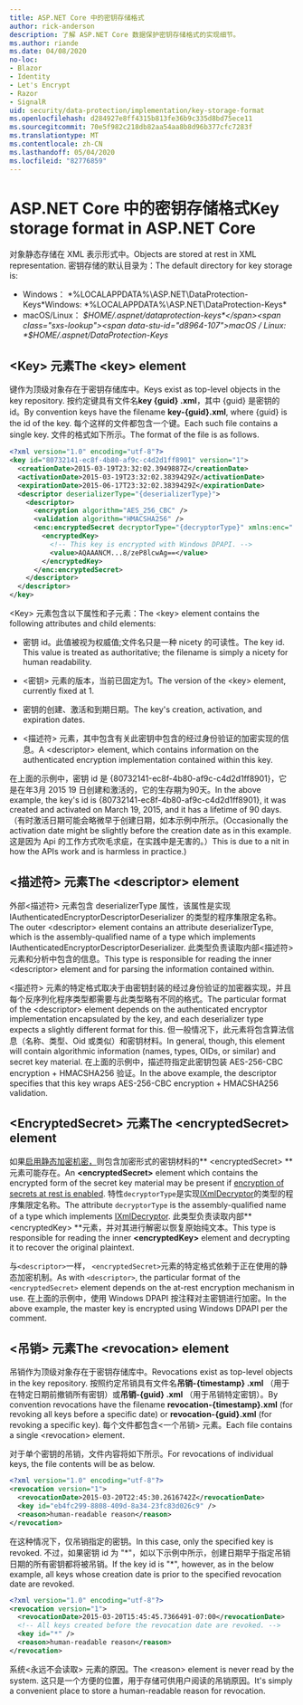```yaml
---
title: ASP.NET Core 中的密钥存储格式
author: rick-anderson
description: 了解 ASP.NET Core 数据保护密钥存储格式的实现细节。
ms.author: riande
ms.date: 04/08/2020
no-loc:
- Blazor
- Identity
- Let's Encrypt
- Razor
- SignalR
uid: security/data-protection/implementation/key-storage-format
ms.openlocfilehash: d284927e8ff4315b813fe36b9c335d8bd75ece11
ms.sourcegitcommit: 70e5f982c218db82aa54aa8b8d96b377cfc7283f
ms.translationtype: MT
ms.contentlocale: zh-CN
ms.lasthandoff: 05/04/2020
ms.locfileid: "82776859"
---
```

# <a name="key-storage-format-in-aspnet-core"></a><span data-ttu-id="d8964-103">ASP.NET Core 中的密钥存储格式</span><span class="sxs-lookup"><span data-stu-id="d8964-103">Key storage format in ASP.NET Core</span></span>

<a name="data-protection-implementation-key-storage-format"></a>

<span data-ttu-id="d8964-104">对象静态存储在 XML 表示形式中。</span><span class="sxs-lookup"><span data-stu-id="d8964-104">Objects are stored at rest in XML representation.</span></span> <span data-ttu-id="d8964-105">密钥存储的默认目录为：</span><span class="sxs-lookup"><span data-stu-id="d8964-105">The default directory for key storage is:</span></span>

* <span data-ttu-id="d8964-106">Windows： \*%LOCALAPPDATA%\ASP.NET\DataProtection-Keys\*</span><span class="sxs-lookup"><span data-stu-id="d8964-106">Windows: \*%LOCALAPPDATA%\ASP.NET\DataProtection-Keys\*</span></span>
* <span data-ttu-id="d8964-107">macOS/Linux： *$HOME/.aspnet/dataprotection-keys*</span><span class="sxs-lookup"><span data-stu-id="d8964-107">macOS / Linux: *$HOME/.aspnet/DataProtection-Keys*</span></span>

## <a name="the-key-element"></a><span data-ttu-id="d8964-108">\<Key> 元素</span><span class="sxs-lookup"><span data-stu-id="d8964-108">The \<key> element</span></span>

<span data-ttu-id="d8964-109">键作为顶级对象存在于密钥存储库中。</span><span class="sxs-lookup"><span data-stu-id="d8964-109">Keys exist as top-level objects in the key repository.</span></span> <span data-ttu-id="d8964-110">按约定键具有文件名**key {guid} .xml**，其中 {guid} 是密钥的 id。</span><span class="sxs-lookup"><span data-stu-id="d8964-110">By convention keys have the filename **key-{guid}.xml**, where {guid} is the id of the key.</span></span> <span data-ttu-id="d8964-111">每个这样的文件都包含一个键。</span><span class="sxs-lookup"><span data-stu-id="d8964-111">Each such file contains a single key.</span></span> <span data-ttu-id="d8964-112">文件的格式如下所示。</span><span class="sxs-lookup"><span data-stu-id="d8964-112">The format of the file is as follows.</span></span>

```xml
<?xml version="1.0" encoding="utf-8"?>
<key id="80732141-ec8f-4b80-af9c-c4d2d1ff8901" version="1">
  <creationDate>2015-03-19T23:32:02.3949887Z</creationDate>
  <activationDate>2015-03-19T23:32:02.3839429Z</activationDate>
  <expirationDate>2015-06-17T23:32:02.3839429Z</expirationDate>
  <descriptor deserializerType="{deserializerType}">
    <descriptor>
      <encryption algorithm="AES_256_CBC" />
      <validation algorithm="HMACSHA256" />
      <enc:encryptedSecret decryptorType="{decryptorType}" xmlns:enc="...">
        <encryptedKey>
          <!-- This key is encrypted with Windows DPAPI. -->
          <value>AQAAANCM...8/zeP8lcwAg==</value>
        </encryptedKey>
      </enc:encryptedSecret>
    </descriptor>
  </descriptor>
</key>
```

<span data-ttu-id="d8964-113">\<Key> 元素包含以下属性和子元素：</span><span class="sxs-lookup"><span data-stu-id="d8964-113">The \<key> element contains the following attributes and child elements:</span></span>

* <span data-ttu-id="d8964-114">密钥 id。此值被视为权威值;文件名只是一种 nicety 的可读性。</span><span class="sxs-lookup"><span data-stu-id="d8964-114">The key id. This value is treated as authoritative; the filename is simply a nicety for human readability.</span></span>

* <span data-ttu-id="d8964-115">\<密钥> 元素的版本，当前已固定为1。</span><span class="sxs-lookup"><span data-stu-id="d8964-115">The version of the \<key> element, currently fixed at 1.</span></span>

* <span data-ttu-id="d8964-116">密钥的创建、激活和到期日期。</span><span class="sxs-lookup"><span data-stu-id="d8964-116">The key's creation, activation, and expiration dates.</span></span>

* <span data-ttu-id="d8964-117">\<描述符> 元素，其中包含有关此密钥中包含的经过身份验证的加密实现的信息。</span><span class="sxs-lookup"><span data-stu-id="d8964-117">A \<descriptor> element, which contains information on the authenticated encryption implementation contained within this key.</span></span>

<span data-ttu-id="d8964-118">在上面的示例中，密钥 id 是 {80732141-ec8f-4b80-af9c-c4d2d1ff8901}，它是在年3月 2015 19 日创建和激活的，它的生存期为90天。</span><span class="sxs-lookup"><span data-stu-id="d8964-118">In the above example, the key's id is {80732141-ec8f-4b80-af9c-c4d2d1ff8901}, it was created and activated on March 19, 2015, and it has a lifetime of 90 days.</span></span> <span data-ttu-id="d8964-119">（有时激活日期可能会略微早于创建日期，如本示例中所示。</span><span class="sxs-lookup"><span data-stu-id="d8964-119">(Occasionally the activation date might be slightly before the creation date as in this example.</span></span> <span data-ttu-id="d8964-120">这是因为 Api 的工作方式吹毛求疵，在实践中是无害的。）</span><span class="sxs-lookup"><span data-stu-id="d8964-120">This is due to a nit in how the APIs work and is harmless in practice.)</span></span>

## <a name="the-descriptor-element"></a><span data-ttu-id="d8964-121">\<描述符> 元素</span><span class="sxs-lookup"><span data-stu-id="d8964-121">The \<descriptor> element</span></span>

<span data-ttu-id="d8964-122">外部\<描述符> 元素包含 deserializerType 属性，该属性是实现 IAuthenticatedEncryptorDescriptorDeserializer 的类型的程序集限定名称。</span><span class="sxs-lookup"><span data-stu-id="d8964-122">The outer \<descriptor> element contains an attribute deserializerType, which is the assembly-qualified name of a type which implements IAuthenticatedEncryptorDescriptorDeserializer.</span></span> <span data-ttu-id="d8964-123">此类型负责读取内部\<描述符> 元素和分析中包含的信息。</span><span class="sxs-lookup"><span data-stu-id="d8964-123">This type is responsible for reading the inner \<descriptor> element and for parsing the information contained within.</span></span>

<span data-ttu-id="d8964-124">\<描述符> 元素的特定格式取决于由密钥封装的经过身份验证的加密器实现，并且每个反序列化程序类型都需要与此类型略有不同的格式。</span><span class="sxs-lookup"><span data-stu-id="d8964-124">The particular format of the \<descriptor> element depends on the authenticated encryptor implementation encapsulated by the key, and each deserializer type expects a slightly different format for this.</span></span> <span data-ttu-id="d8964-125">但一般情况下，此元素将包含算法信息（名称、类型、Oid 或类似）和密钥材料。</span><span class="sxs-lookup"><span data-stu-id="d8964-125">In general, though, this element will contain algorithmic information (names, types, OIDs, or similar) and secret key material.</span></span> <span data-ttu-id="d8964-126">在上面的示例中，描述符指定此密钥包装 AES-256-CBC encryption + HMACSHA256 验证。</span><span class="sxs-lookup"><span data-stu-id="d8964-126">In the above example, the descriptor specifies that this key wraps AES-256-CBC encryption + HMACSHA256 validation.</span></span>

## <a name="the-encryptedsecret-element"></a><span data-ttu-id="d8964-127">\<EncryptedSecret> 元素</span><span class="sxs-lookup"><span data-stu-id="d8964-127">The \<encryptedSecret> element</span></span>

<span data-ttu-id="d8964-128">如果[启用静态加密机密，](xref:security/data-protection/implementation/key-encryption-at-rest)则包含加密形式的密钥材料的\*\* &lt;encryptedSecret&gt; \*\*元素可能存在。</span><span class="sxs-lookup"><span data-stu-id="d8964-128">An **&lt;encryptedSecret&gt;** element which contains the encrypted form of the secret key material may be present if [encryption of secrets at rest is enabled](xref:security/data-protection/implementation/key-encryption-at-rest).</span></span> <span data-ttu-id="d8964-129">特性`decryptorType`是实现[IXmlDecryptor](/dotnet/api/microsoft.aspnetcore.dataprotection.xmlencryption.ixmldecryptor)的类型的程序集限定名称。</span><span class="sxs-lookup"><span data-stu-id="d8964-129">The attribute `decryptorType` is the assembly-qualified name of a type which implements [IXmlDecryptor](/dotnet/api/microsoft.aspnetcore.dataprotection.xmlencryption.ixmldecryptor).</span></span> <span data-ttu-id="d8964-130">此类型负责读取内部\*\* &lt;encryptedKey&gt; \*\*元素，并对其进行解密以恢复原始纯文本。</span><span class="sxs-lookup"><span data-stu-id="d8964-130">This type is responsible for reading the inner **&lt;encryptedKey&gt;** element and decrypting it to recover the original plaintext.</span></span>

<span data-ttu-id="d8964-131">与`<descriptor>`一样， `<encryptedSecret>`元素的特定格式依赖于正在使用的静态加密机制。</span><span class="sxs-lookup"><span data-stu-id="d8964-131">As with `<descriptor>`, the particular format of the `<encryptedSecret>` element depends on the at-rest encryption mechanism in use.</span></span> <span data-ttu-id="d8964-132">在上面的示例中，使用 Windows DPAPI 按注释对主密钥进行加密。</span><span class="sxs-lookup"><span data-stu-id="d8964-132">In the above example, the master key is encrypted using Windows DPAPI per the comment.</span></span>

## <a name="the-revocation-element"></a><span data-ttu-id="d8964-133">\<吊销> 元素</span><span class="sxs-lookup"><span data-stu-id="d8964-133">The \<revocation> element</span></span>

<span data-ttu-id="d8964-134">吊销作为顶级对象存在于密钥存储库中。</span><span class="sxs-lookup"><span data-stu-id="d8964-134">Revocations exist as top-level objects in the key repository.</span></span> <span data-ttu-id="d8964-135">按照约定吊销具有文件名**吊销-{timestamp} .xml** （用于在特定日期前撤销所有密钥）或**吊销-{guid} .xml** （用于吊销特定密钥）。</span><span class="sxs-lookup"><span data-stu-id="d8964-135">By convention revocations have the filename **revocation-{timestamp}.xml** (for revoking all keys before a specific date) or **revocation-{guid}.xml** (for revoking a specific key).</span></span> <span data-ttu-id="d8964-136">每个文件都包含\<一个吊销> 元素。</span><span class="sxs-lookup"><span data-stu-id="d8964-136">Each file contains a single \<revocation> element.</span></span>

<span data-ttu-id="d8964-137">对于单个密钥的吊销，文件内容将如下所示。</span><span class="sxs-lookup"><span data-stu-id="d8964-137">For revocations of individual keys, the file contents will be as below.</span></span>

```xml
<?xml version="1.0" encoding="utf-8"?>
<revocation version="1">
  <revocationDate>2015-03-20T22:45:30.2616742Z</revocationDate>
  <key id="eb4fc299-8808-409d-8a34-23fc83d026c9" />
  <reason>human-readable reason</reason>
</revocation>
```

<span data-ttu-id="d8964-138">在这种情况下，仅吊销指定的密钥。</span><span class="sxs-lookup"><span data-stu-id="d8964-138">In this case, only the specified key is revoked.</span></span> <span data-ttu-id="d8964-139">不过，如果密钥 id 为 "\*"，如以下示例中所示，创建日期早于指定吊销日期的所有密钥都将被吊销。</span><span class="sxs-lookup"><span data-stu-id="d8964-139">If the key id is "\*", however, as in the below example, all keys whose creation date is prior to the specified revocation date are revoked.</span></span>

```xml
<?xml version="1.0" encoding="utf-8"?>
<revocation version="1">
  <revocationDate>2015-03-20T15:45:45.7366491-07:00</revocationDate>
  <!-- All keys created before the revocation date are revoked. -->
  <key id="*" />
  <reason>human-readable reason</reason>
</revocation>
```

<span data-ttu-id="d8964-140">系统\<永远不会读取> 元素的原因。</span><span class="sxs-lookup"><span data-stu-id="d8964-140">The \<reason> element is never read by the system.</span></span> <span data-ttu-id="d8964-141">这只是一个方便的位置，用于存储可供用户阅读的吊销原因。</span><span class="sxs-lookup"><span data-stu-id="d8964-141">It's simply a convenient place to store a human-readable reason for revocation.</span></span>
